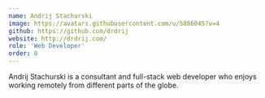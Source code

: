 ```yaml
---
name: Andrij Stachurski
image: https://avatars.githubusercontent.com/u/5886045?v=4
github: https://github.com/drdrij
website: http://drdrij.com/
role: 'Web Developer'
order: 8
---
```


Andrij Stachurski is a consultant and full-stack web developer who enjoys working remotely from different parts of the globe.
